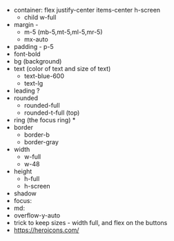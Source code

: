 * container: flex justify-center items-center h-screen
  * child w-full
* margin - 
  * m-5 (mb-5,mt-5,ml-5,mr-5)
  * mx-auto
* padding - p-5
* font-bold
* bg (background)
* text (color of text and size of text)
  * text-blue-600
  * text-lg
* leading ?
* rounded 
  * rounded-full
  * rounded-t-full (top)
* ring (the focus ring)
  * 
* border
  * border-b
  * border-gray
* width
  *  w-full
  *  w-48
* height
  * h-full
  * h-screen
*  shadow
*  focus:
*  md:
*  overflow-y-auto
* trick to keep sizes - width full, and flex on the buttons
* https://heroicons.com/